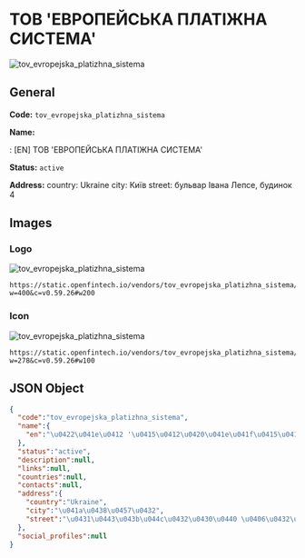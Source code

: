 
# ТОВ 'ЕВРОПЕЙСЬКА ПЛАТІЖНА СИСТЕМА' 
![tov_evropejska_platizhna_sistema](https://static.openfintech.io/vendors/tov_evropejska_platizhna_sistema/logo.svg?w=400&c=v0.59.26#w200)  

## General 
 
**Code:** `tov_evropejska_platizhna_sistema` 
 
**Name:** 
 
:	[EN] ТОВ 'ЕВРОПЕЙСЬКА ПЛАТІЖНА СИСТЕМА' 
 
**Status:** `active` 
 
**Address:** 
country: Ukraine 
city: Київ 
street: бульвар Івана Лепсе, будинок 4 

## Images 

### Logo 
 
![tov_evropejska_platizhna_sistema](https://static.openfintech.io/vendors/tov_evropejska_platizhna_sistema/logo.svg?w=400&c=v0.59.26#w200)  

```
https://static.openfintech.io/vendors/tov_evropejska_platizhna_sistema/logo.svg?w=400&c=v0.59.26#w200
```  

### Icon 
 
![tov_evropejska_platizhna_sistema](https://static.openfintech.io/vendors/tov_evropejska_platizhna_sistema/icon.svg?w=278&c=v0.59.26#w100)  

```
https://static.openfintech.io/vendors/tov_evropejska_platizhna_sistema/icon.svg?w=278&c=v0.59.26#w100
```  

## JSON Object 

```json
{
  "code":"tov_evropejska_platizhna_sistema",
  "name":{
    "en":"\u0422\u041e\u0412 '\u0415\u0412\u0420\u041e\u041f\u0415\u0419\u0421\u042c\u041a\u0410 \u041f\u041b\u0410\u0422\u0406\u0416\u041d\u0410 \u0421\u0418\u0421\u0422\u0415\u041c\u0410'"
  },
  "status":"active",
  "description":null,
  "links":null,
  "countries":null,
  "contacts":null,
  "address":{
    "country":"Ukraine",
    "city":"\u041a\u0438\u0457\u0432",
    "street":"\u0431\u0443\u043b\u044c\u0432\u0430\u0440 \u0406\u0432\u0430\u043d\u0430 \u041b\u0435\u043f\u0441\u0435, \u0431\u0443\u0434\u0438\u043d\u043e\u043a 4"
  },
  "social_profiles":null
}
```  
